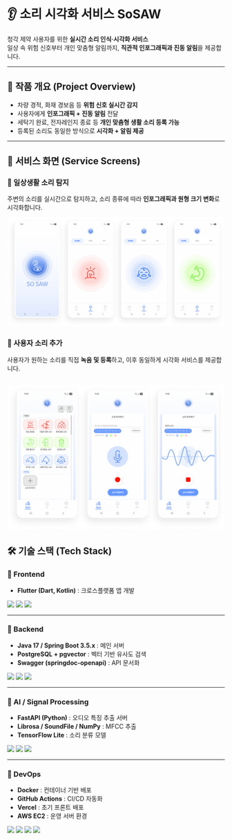 # 👂 소리 시각화 서비스 SoSAW

청각 제약 사용자를 위한 **실시간 소리 인식·시각화 서비스**  
일상 속 위험 신호부터 개인 맞춤형 알림까지, **직관적 인포그래픽과 진동 알림**을 제공합니다.  

---

## 📖 작품 개요 (Project Overview)

- 차량 경적, 화재 경보음 등 **위험 신호 실시간 감지**  
- 사용자에게 **인포그래픽 + 진동 알림** 전달  
- 세탁기 완료, 전자레인지 종료 등 **개인 맞춤형 생활 소리 등록 가능**  
- 등록된 소리도 동일한 방식으로 **시각화 + 알림 제공**  

---

## 📱 서비스 화면 (Service Screens)
### 🔹 일상생활 소리 탐지
주변의 소리를 실시간으로 탐지하고, 소리 종류에 따라 **인포그래픽과 원형 크기 변화**로 시각화합니다.  

![alt text](<Frame 2085667492.png>)

### 🔹 사용자 소리 추가
사용자가 원하는 소리를 직접 **녹음 및 등록**하고, 이후 동일하게 시각화 서비스를 제공합니다. 

![alt text](<Frame 2085667493.png>)
---

## 🛠 기술 스택 (Tech Stack)

### 🔹 Frontend
- **Flutter (Dart, Kotlin)** : 크로스플랫폼 앱 개발  
  

<img src="https://img.shields.io/badge/Flutter-02569B?style=flat-square&logo=flutter&logoColor=white" /> <img src="https://img.shields.io/badge/Dart-0175C2?style=flat-square&logo=dart&logoColor=white" /> <img src="https://img.shields.io/badge/Kotlin-7F52FF?style=flat-square&logo=kotlin&logoColor=white" />  


---

### 🔹 Backend
- **Java 17 / Spring Boot 3.5.x** : 메인 서버  
- **PostgreSQL + pgvector** : 벡터 기반 유사도 검색  
- **Swagger (springdoc-openapi)** : API 문서화  

<img src="https://img.shields.io/badge/Java%2017-007396?style=flat-square&logo=java&logoColor=white" /> <img src="https://img.shields.io/badge/Spring%20Boot-6DB33F?style=flat-square&logo=springboot&logoColor=white" /> <img src="https://img.shields.io/badge/PostgreSQL-4169E1?style=flat-square&logo=postgresql&logoColor=white" />  

---

### 🔹 AI / Signal Processing
- **FastAPI (Python)** : 오디오 특징 추출 서버  
- **Librosa / SoundFile / NumPy** : MFCC 추출  
- **TensorFlow Lite** : 소리 분류 모델  

<img src="https://img.shields.io/badge/FastAPI-009688?style=flat-square&logo=fastapi&logoColor=white" /> <img src="https://img.shields.io/badge/TensorFlow%20Lite-FF6F00?style=flat-square&logo=tensorflow&logoColor=white" /> <img src="https://img.shields.io/badge/NumPy-013243?style=flat-square&logo=numpy&logoColor=white" />  
 

---

### 🔹 DevOps
- **Docker** : 컨테이너 기반 배포  
- **GitHub Actions** : CI/CD 자동화  
- **Vercel** : 초기 프론트 배포 
- **AWS EC2** : 운영 서버 환경  

<img src="https://img.shields.io/badge/Docker-2496ED?style=flat-square&logo=docker&logoColor=white" /> <img src="https://img.shields.io/badge/GitHub%20Actions-2088FF?style=flat-square&logo=githubactions&logoColor=white" /> <img src="https://img.shields.io/badge/Vercel-000000?style=flat-square&logo=vercel&logoColor=white" /> <img src="https://img.shields.io/badge/AWS%20EC2-FF9900?style=flat-square&logo=amazon-aws&logoColor=white" />  

